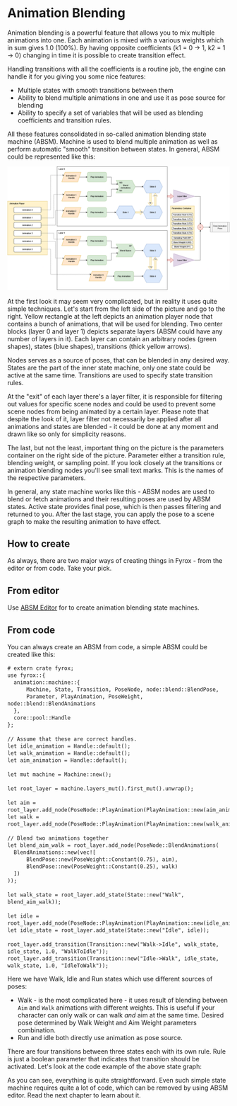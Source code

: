 # Animation Blending

Animation blending is a powerful feature that allows you to mix multiple animations into one. Each animation
is mixed with a various weights which in sum gives 1.0 (100%). By having opposite coefficients (k1 = 0 -> 1, k2 = 1 -> 0)
changing in time it is possible to create transition effect. 

Handling transitions with all the coefficients is a routine job, the engine can handle it for you giving you some nice
features:

- Multiple states with smooth transitions between them
- Ability to blend multiple animations in one and use it as pose source for blending
- Ability to specify a set of variables that will be used as blending coefficients and transition rules.

All these features consolidated in so-called animation blending state machine (ABSM). Machine is used to blend multiple 
animation as well as perform automatic "smooth" transition between states. In general, ABSM could be represented like
this:

![ABSM Structure](absm_structure.png)

At the first look it may seem very complicated, but in reality it uses quite simple techniques. Let's start from
the left side of the picture and go to the right. Yellow rectangle at the left depicts an animation player node
that contains a bunch of animations, that will be used for blending. Two center blocks (layer 0 and layer 1) depicts
separate layers (ABSM could have any number of layers in it). Each layer can contain an arbitrary nodes (green
shapes), states (blue shapes), transitions (thick yellow arrows). 

Nodes serves as a source of poses, that can be blended in any desired way. States are the part of the inner state 
machine, only one state could be active at the same time. Transitions are used to specify state transition rules. 

At the "exit" of each layer there's a layer filter, it is responsible for filtering out values for specific
scene nodes and could be used to prevent some scene nodes from being animated by a certain layer. Please note
that despite the look of it, layer filter not necessarily be applied after all animations and states are blended -
it could be done at any moment and drawn like so only for simplicity reasons.

The last, but not the least, important thing on the picture is the parameters container on the right side of the
picture. Parameter either a transition rule, blending weight, or sampling point. If you look closely at the 
transitions or animation blending nodes you'll see small text marks. This is the names of the respective parameters.

In general, any state machine works like this - ABSM nodes are used to blend or fetch animations and their resulting
poses are used by ABSM states. Active state provides final pose, which is then passes filtering and returned to
you. After the last stage, you can apply the pose to a scene graph to make the resulting animation to have effect.

## How to create

As always, there are two major ways of creating things in Fyrox - from the editor or from code. Take your pick.

## From editor

Use [ABSM Editor](absm_editor.md) for to create animation blending state machines. 

## From code

You can always create an ABSM from code, a simple ABSM could be created like this:

 ```rust,no_run
# extern crate fyrox;
use fyrox::{
   animation::machine::{
       Machine, State, Transition, PoseNode, node::blend::BlendPose,
       Parameter, PlayAnimation, PoseWeight, node::blend::BlendAnimations
   },
   core::pool::Handle
};

// Assume that these are correct handles.
let idle_animation = Handle::default();
let walk_animation = Handle::default();
let aim_animation = Handle::default();

let mut machine = Machine::new();

let root_layer = machine.layers_mut().first_mut().unwrap();

let aim = root_layer.add_node(PoseNode::PlayAnimation(PlayAnimation::new(aim_animation)));
let walk = root_layer.add_node(PoseNode::PlayAnimation(PlayAnimation::new(walk_animation)));

// Blend two animations together
let blend_aim_walk = root_layer.add_node(PoseNode::BlendAnimations(
   BlendAnimations::new(vec![
       BlendPose::new(PoseWeight::Constant(0.75), aim),
       BlendPose::new(PoseWeight::Constant(0.25), walk)
   ])
));

let walk_state = root_layer.add_state(State::new("Walk", blend_aim_walk));

let idle = root_layer.add_node(PoseNode::PlayAnimation(PlayAnimation::new(idle_animation)));
let idle_state = root_layer.add_state(State::new("Idle", idle));

root_layer.add_transition(Transition::new("Walk->Idle", walk_state, idle_state, 1.0, "WalkToIdle"));
root_layer.add_transition(Transition::new("Idle->Walk", idle_state, walk_state, 1.0, "IdleToWalk"));
 ```

Here we have Walk, Idle and Run states which use different sources of poses:
- Walk - is the most complicated here - it uses result of blending between `Aim` and `Walk` animations with different
  weights. This is useful if your character can only walk or can walk *and* aim at the same time. Desired pose determined
  by Walk Weight and Aim Weight parameters combination.
- Run and idle both directly use animation as pose source.

There are four transitions between three states each with its own rule. Rule is just a boolean parameter that indicates
that transition should be activated. Let's look at the code example of the above state graph:

As you can see, everything is quite straightforward. Even such simple state machine requires quite a lot of code, which
can be removed by using ABSM editor. Read the next chapter to learn about it.
